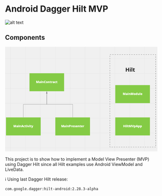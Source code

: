 # Android Dagger Hilt MVP

![alt text](https://img.shields.io/badge/build-passing-green)

## Components
![Alt text](/screenshots/components.png?raw=true "Optional Title")

This project is to show how to implement a Model View Presenter (MVP) using Dagger Hilt since all Hilt examples use Android ViewModel and LiveData.

:information_source:   Using last Dagger Hilt release:
```` xml
com.google.dagger:hilt-android:2.28.3-alpha
